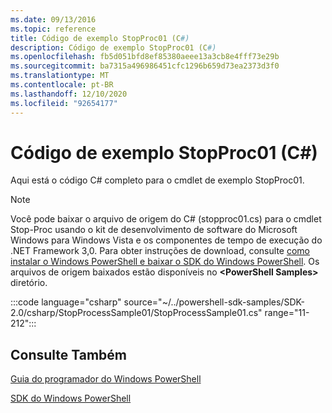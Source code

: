 ```yaml
---
ms.date: 09/13/2016
ms.topic: reference
title: Código de exemplo StopProc01 (C#)
description: Código de exemplo StopProc01 (C#)
ms.openlocfilehash: fb5d051bfd8ef85380aeee13a3cb8e4fff73e29b
ms.sourcegitcommit: ba7315a496986451cfc1296b659d73ea2373d3f0
ms.translationtype: MT
ms.contentlocale: pt-BR
ms.lasthandoff: 12/10/2020
ms.locfileid: "92654177"
---
```

# <a name="stopproc01-c-sample-code"></a>Código de exemplo StopProc01 (C#)

Aqui está o código C# completo para o cmdlet de exemplo StopProc01.

> [!NOTE]
> Você pode baixar o arquivo de origem do C# (stopproc01.cs) para o cmdlet Stop-Proc usando o kit de desenvolvimento de software do Microsoft Windows para Windows Vista e os componentes de tempo de execução do .NET Framework 3,0. Para obter instruções de download, consulte [como instalar o Windows PowerShell e baixar o SDK do Windows PowerShell](/powershell/scripting/developer/installing-the-windows-powershell-sdk).
> Os arquivos de origem baixados estão disponíveis no **\<PowerShell Samples>** diretório.

:::code language="csharp" source="~/../powershell-sdk-samples/SDK-2.0/csharp/StopProcessSample01/StopProcessSample01.cs" range="11-212":::

## <a name="see-also"></a>Consulte Também

[Guia do programador do Windows PowerShell](./windows-powershell-programmer-s-guide.md)

[SDK do Windows PowerShell](../windows-powershell-reference.md)

